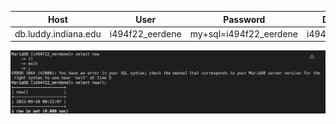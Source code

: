 | Host | User | Password | Database |
| ---- | ---- | -------- | -------- |
| db.luddy.indiana.edu | i494f22_eerdene | my+sql=i494f22_eerdene | i494f22_eerdene |

![screenshot](/database.png)
